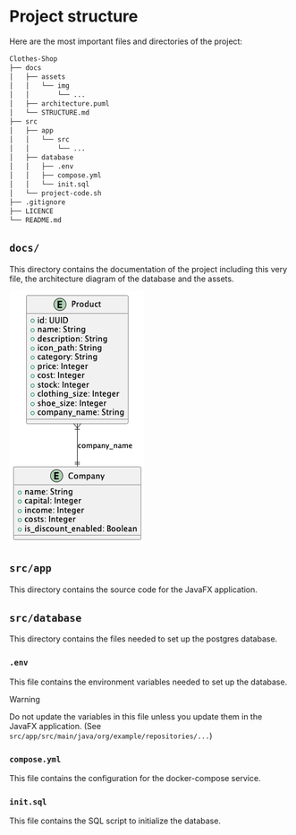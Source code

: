 # Project structure

Here are the most important files and directories of the project:

```plaintext
Clothes-Shop
├── docs
│   ├── assets
│   │   └── img
│   │       └── ...
│   ├── architecture.puml
│   └── STRUCTURE.md
├── src
│   ├── app
│   │   └── src
│   │       └── ...
│   ├── database
│   │   ├── .env
│   │   ├── compose.yml
│   │   └── init.sql
│   └── project-code.sh
├── .gitignore
├── LICENCE
└── README.md
```

## `docs/`

This directory contains the documentation of the project including this very file, the architecture diagram of the database and the assets.

![diagram](./docs/assets/img/architecture.png)

## `src/app`

This directory contains the source code for the JavaFX application.

## `src/database`

This directory contains the files needed to set up the postgres database.

### `.env`

This file contains the environment variables needed to set up the database.

> [!WARNING]
> Do not update the variables in this file unless you update them in the JavaFX application. (See `src/app/src/main/java/org/example/repositories/...`)

### `compose.yml`

This file contains the configuration for the docker-compose service.

### `init.sql`

This file contains the SQL script to initialize the database.
